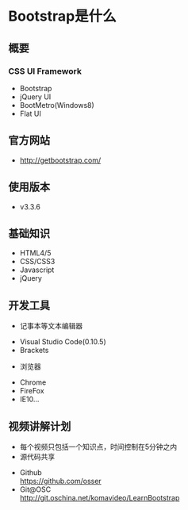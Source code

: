 Bootstrap是什么
==============

## 概要

### CSS UI Framework

+ Bootstrap
+ jQuery UI
+ BootMetro(Windows8)
+ Flat UI

## 官方网站

+ http://getbootstrap.com/

## 使用版本

+ v3.3.6

## 基础知识

+ HTML4/5
+ CSS/CSS3
+ Javascript
+ jQuery

## 开发工具

* 记事本等文本编辑器
 + Visual Studio Code(0.10.5)
 + Brackets
* 浏览器
 + Chrome
 + FireFox
 + IE10...
 
## 视频讲解计划

+ 每个视频只包括一个知识点，时间控制在5分钟之内
+ 源代码共享
 - Github  
   https://github.com/osser
 - Git@OSC  
   http://git.oschina.net/komavideo/LearnBootstrap


